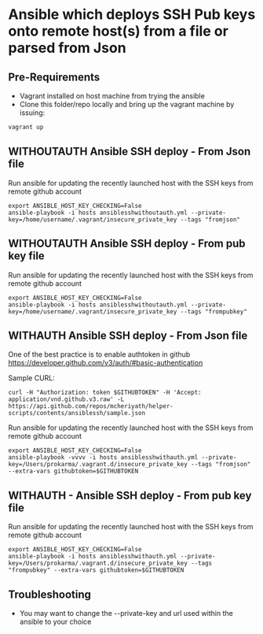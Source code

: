 # Ansible which deploys SSH Pub keys onto remote host(s) from a file or parsed from Json

## Pre-Requirements
- Vagrant installed on host machine from trying the ansible
- Clone this folder/repo locally and bring up the vagrant machine by issuing:
````ruby
vagrant up
````

## WITHOUTAUTH Ansible SSH deploy - From Json file

Run ansible for updating the recently launched host with the SSH keys from remote github account
````
export ANSIBLE_HOST_KEY_CHECKING=False
ansible-playbook -i hosts ansiblesshwithoutauth.yml --private-key=/home/username/.vagrant/insecure_private_key --tags "fromjson"
````

## WITHOUTAUTH Ansible SSH deploy - From pub key file

Run ansible for updating the recently launched host with the SSH keys from remote github account
````
export ANSIBLE_HOST_KEY_CHECKING=False
ansible-playbook -i hosts ansiblesshwithoutauth.yml --private-key=/home/username/.vagrant/insecure_private_key --tags "frompubkey"
````

## WITHAUTH Ansible SSH deploy - From Json file

One of the best practice is to enable authtoken in github
https://developer.github.com/v3/auth/#basic-authentication

Sample CURL:
````
curl -H "Authorization: token $GITHUBTOKEN" -H 'Accept: application/vnd.github.v3.raw' -L https://api.github.com/repos/mcheriyath/helper-scripts/contents/ansiblessh/sample.json
````


Run ansible for updating the recently launched host with the SSH keys from remote github account
````
export ANSIBLE_HOST_KEY_CHECKING=False
ansible-playbook -vvvv -i hosts ansiblesshwithauth.yml --private-key=/Users/prokarma/.vagrant.d/insecure_private_key --tags "fromjson" --extra-vars githubtoken=$GITHUBTOKEN
````

## WITHAUTH - Ansible SSH deploy - From pub key file

Run ansible for updating the recently launched host with the SSH keys from remote github account
````
export ANSIBLE_HOST_KEY_CHECKING=False
ansible-playbook -i hosts ansiblesshwithauth.yml --private-key=/Users/prokarma/.vagrant.d/insecure_private_key --tags "frompubkey" --extra-vars githubtoken=$GITHUBTOKEN
````

## Troubleshooting

- You may want to change the --private-key and url used within the ansible to your choice

